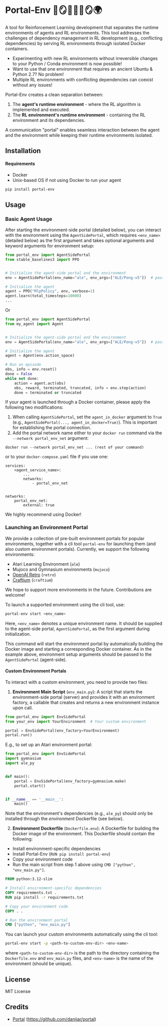 #  Portal-Env  🤖🪞✨➖✨🪞🌍 
<!--  ➿〰️➖🔹-->

A tool for Reinforcement Learning development that separates the runtime environments of agents and RL environments. 
This tool addresses the challenges of dependency management in RL development (e.g., conflicting dependencies) by serving 
RL environments through isolated Docker containers.

* Experimenting with new RL environments without irreversible changes to your Python / Conda environment is now possible!
* Want to use that one environment that requires an ancient Ubuntu & Python 2.7? No problem!
* Multiple RL environments with conflicting dependencies can coexist without any issues!


Portal-Env creates a clean separation between:
1. The **agent's runtime environment** - where the RL algorithm is implemented and executed.
2. The **RL environment's runtime environment** - containing the RL environment and its dependencies.

A communication "portal" enables seamless interaction between 
the agent and the environment while keeping their runtime environments isolated.

[//]: # (### Core Components)

[//]: # ()
[//]: # (**Agent Side**: )

[//]: # (Interfaces with the environment through an `AgentSidePortal`.)

[//]: # ()
[//]: # (**Environment Side**:)

[//]: # (Interfaces with the agent through an `EnvSidePortal`.)


## Installation
#### Requirements
- Docker
- Unix-based OS if not using Docker to run your agent

```bash
pip install portal-env
```


## Usage

### Basic Agent Usage

After starting the environment-side portal (detailed below), you can interact with the environment using 
the `AgentSidePortal`, which requires `<env_name>` (detailed below) as the first argument and takes 
optional arguments and keyword arguments for environment setup:
```python
from portal_env import AgentSidePortal
from stable_baselines3 import PPO


# Initialize the agent-side portal and the environment
env = AgentSidePortal(env_name="ale", env_args=["ALE/Pong-v5"])  # pass environment setup arguments here

# Initialize the agent
agent = PPO("MlpPolicy", env, verbose=1)
agent.learn(total_timesteps=10000)
...

```
Or 
```python
from portal_env import AgentSidePortal
from my_agent import Agent


# Initialize the agent-side portal and the environment
env = AgentSidePortal(env_name="ale", env_args=["ALE/Pong-v5"])  # pass environment setup arguments here

# Initialize the agent
agent = Agent(env.action_space)

# Run an episode
obs, info = env.reset()
done = False
while not done:
    action = agent.act(obs)
    obs, reward, terminated, truncated, info = env.step(action)
    done = terminated or truncated
```

If your agent is launched through a Docker container, please apply the following two modifications:
1. When calling `AgentSidePortal`, set the `agent_in_docker` argument to `True` (e.g., `AgentSidePortal(..., agent_in_docker=True)`). This is important for establishing the portal connection.
2. Add the portal network name either 
to your `docker run` command via the `--network portal_env_net` argument:
```
docker run --network portal_env_net ... (rest of your command)
```

or to your `docker-compose.yaml` file if you use one:
```
services:
    <agent_service_name>:
        ...
        networks:
            - portal_env_net
        
        
networks:
    portal_env_net:
        external: true
```

We highly recommend using Docker!

### Launching an Environment Portal
We provide a collection of pre-built environment portals for popular environments, 
together with a cli tool `portal-env` for launching them (and also custom environment portals).
Currently, we support the following environments:
- Atari Learning Environment (`ale`)
- Mujoco and Gymnasium environments (`mujoco`)
- [OpenAI Retro](https://github.com/openai/retro) (`retro`)
- [Craftium](https://github.com/mikelma/craftium) (`craftium`)

We hope to support more environments in the future.
Contributions are welcome!

To launch a supported environment using the cli tool, use:
```bash
portal-env start <env_name>
```
Here, `<env_name>` denotes a unique environment name.
It should be supplied to the agent-side portal, `AgentSidePortal`, as the first argument during initialization.

This command will start the environment portal by automatically building the Docker image and 
starting a corresponding Docker container.
As in the example above, environment setup arguments should be passed to the `AgentSidePortal` (agent-side).

#### Custom Environment Portals

To interact with a custom environment, you need to provide two files:

1. **Environment Main Script** (`env_main.py`):
A script that starts the environment-side portal (server) and provides it with an environment factory, a callable that creates and returns a new environment instance upon call.
```python
from portal_env import EnvSidePortal
from your_env import YourEnvironment  # Your custom environment

portal = EnvSidePortal(env_factory=YourEnvironment)
portal.run()
```

E.g., to set up an Atari environment portal:
```python
from portal_env import EnvSidePortal
import gymnasium
import ale_py


def main():
    portal = EnvSidePortal(env_factory=gymnasium.make)
    portal.start()


if __name__ == '__main__':
    main()
```
Note that the environment's dependencies (e.g., `ale_py`) should only be installed through the *environment* Dockerfile (see below).

2. **Environment Dockerfile** (`Dockerfile.env`):
A Dockerfile for building the Docker image of the environment. This Dockerfile should contain the following:
- Install environment-specific dependencies
- Install Portal-Env (`RUN pip install portal-env`)
- Copy your environment code
- Run the main script from step 1 above using `CMD ["python", "env_main.py"]`.
```dockerfile
FROM python:3.12-slim

# Install environment-specific dependencies
COPY requirements.txt .
RUN pip install -r requirements.txt

# Copy your environment code
COPY . .

# Run the environment portal
CMD ["python", "env_main.py"]
```


You can launch your custom environments automatically using the cli tool:
```bash
portal-env start -p <path-to-custom-env-dir> <env-name>
```
where `<path-to-custom-env-dir>` is the path to the directory containing the `Dockerfile.env` and `env_main.py` files,
and `<env-name>` is the name of the environment (should be unique).



## License

MIT License 


## Credits
- [Portal](https://github.com/danijar/portal) (https://github.com/danijar/portal)
